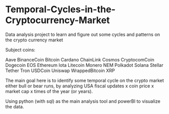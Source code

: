 # Temporal-Cycles-in-the-Cryptocurrency-Market
Data analysis project to learn and figure out some cycles and patterns on the crypto currency market

Subject coins:
 
Aave
BinanceCoin
Bitcoin
Cardano
ChainLink
Cosmos
CryptocomCoin
Dogecoin
EOS
Ethereum
Iota
Litecoin
Monero
NEM
Polkadot
Solana
Stellar
Tether
Tron
USDCoin
Uniswap
WrappedBitcoin
XRP

The main goal here is to identify some temporal cycle on the crypto market either bull or bear runs, by analyzing USA fiscal updates x coin price x market cap x times of the year (or years).

Using python (with sql) as the main analysis tool and powerBI to visualize the data.
